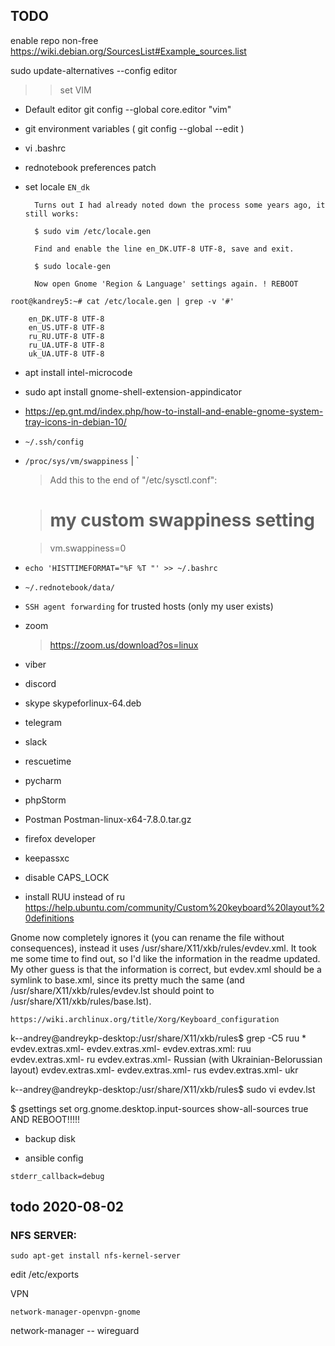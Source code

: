 ## TODO


enable repo non-free
https://wiki.debian.org/SourcesList#Example_sources.list




sudo update-alternatives --config editor
>> set VIM

* Default editor
git config --global core.editor "vim"

* git environment variables ( git config --global --edit )
* vi .bashrc

* rednotebook preferences patch


* set locale `EN_dk`


        Turns out I had already noted down the process some years ago, it still works:

        $ sudo vim /etc/locale.gen

        Find and enable the line en_DK.UTF-8 UTF-8, save and exit.

        $ sudo locale-gen

        Now open Gnome 'Region & Language' settings again. ! REBOOT
```
root@kandrey5:~# cat /etc/locale.gen | grep -v '#'

    en_DK.UTF-8 UTF-8
    en_US.UTF-8 UTF-8
    ru_RU.UTF-8 UTF-8
    ru_UA.UTF-8 UTF-8
    uk_UA.UTF-8 UTF-8
```


* apt install intel-microcode

* sudo apt install gnome-shell-extension-appindicator

* https://ep.gnt.md/index.php/how-to-install-and-enable-gnome-system-tray-icons-in-debian-10/

* `~/.ssh/config`

* `/proc/sys/vm/swappiness` | `

    > Add this to the end of "/etc/sysctl.conf":

    > # my custom swappiness setting

    > vm.swappiness=0


* `echo 'HISTTIMEFORMAT="%F %T "' >> ~/.bashrc`

* `~/.rednotebook/data/`

* `SSH agent forwarding` for trusted hosts (only my user exists)

* zoom
    > https://zoom.us/download?os=linux
* viber
* discord
* skype
    skypeforlinux-64.deb
* telegram
* slack
* rescuetime
* pycharm
* phpStorm
* Postman
    Postman-linux-x64-7.8.0.tar.gz
* firefox developer
* keepassxc



* disable CAPS_LOCK

* install RUU instead of ru
    https://help.ubuntu.com/community/Custom%20keyboard%20layout%20definitions



Gnome now completely ignores it (you can rename the file without consequences), instead it uses /usr/share/X11/xkb/rules/evdev.xml. It took me some time to find out, so I'd like the information in the readme updated. My other guess is that the information is correct, but evdev.xml should be a symlink to base.xml, since its pretty much the same (and /usr/share/X11/xkb/rules/evdev.lst should point to /usr/share/X11/xkb/rules/base.lst).

    https://wiki.archlinux.org/title/Xorg/Keyboard_configuration

k--andrey@andreykp-desktop:/usr/share/X11/xkb/rules$ grep -C5 ruu *
evdev.extras.xml-        <variant>
evdev.extras.xml-          <configItem>
evdev.extras.xml:            <name>ruu</name>
evdev.extras.xml-            <shortDescription>ru</shortDescription>
evdev.extras.xml-            <description>Russian (with Ukrainian-Belorussian layout)</description>
evdev.extras.xml-            <languageList>
evdev.extras.xml-              <iso639Id>rus</iso639Id>
evdev.extras.xml-              <iso639Id>ukr</iso639Id>

k--andrey@andreykp-desktop:/usr/share/X11/xkb/rules$ sudo vi evdev.lst 


$ gsettings set org.gnome.desktop.input-sources show-all-sources true
AND REBOOT!!!!!


* backup disk

* ansible config
```
stderr_callback=debug
```

## todo 2020-08-02

### NFS SERVER:
```
sudo apt-get install nfs-kernel-server

```
edit /etc/exports


VPN
```
network-manager-openvpn-gnome
```

network-manager -- wireguard
